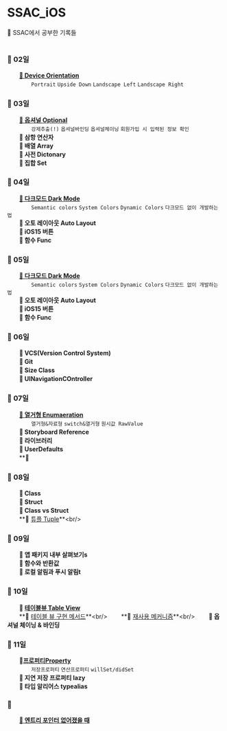 # SSAC_iOS
🎄 SSAC에서 공부한 기록들<br/><br/>


### 🐾  02일
　　**[📌 Device Orientation](https://github.com/yoogail105/SSAC_iOS/issues/3#issue-1015288934)**<br/>
  　　　　`Portrait` `Upside Down` `Landscape Left` `Landscape Right`<br/>

### 🐾  03일
　　**[📌 옵셔널 Optional](https://github.com/yoogail105/SSAC_iOS/issues/1#issue-1012120893)**<br/>
　　　　`강제추출(!)` `옵셔널바인딩` `옵셔널체이닝` `회원가입 시 입력된 정보 확인`<br/>
　　**📌 삼항 연산자**<br/>
　　**📌 배열 Array**<br/>
　　**📌 사전 Dictonary**<br/>
　　**📌 집합 Set**<br/>
  
### 🐾  04일
　　**[📌 다크모드 Dark Mode](https://github.com/yoogail105/SSAC_iOS/issues/2#issue-1013129058)**<br/>
  　　　　`Semantic colors` `System Colors` `Dynamic Colors` `다크모드 없이 개발하는 법`<br/>
      　　**📌 오토 레이아웃 Auto Layout**<br/>
      　　**📌 iOS15 버튼**<br/>
      　　**📌 함수 Func**<br/>

### 🐾  05일
　　**[📌 다크모드 Dark Mode](https://github.com/yoogail105/SSAC_iOS/issues/2#issue-1013129058)**<br/>
  　　　　`Semantic colors` `System Colors` `Dynamic Colors` `다크모드 없이 개발하는 법`<br/>
　　**📌 오토 레이아웃 Auto Layout**<br/>
　　**📌 iOS15 버튼**<br/>
　　**📌 함수 Func**<br/>

### 🐾  06일
　　**📌 VCS(Version Control System)**<br/>
　　**📌 Git**<br/>
　　**📌 Size Class**<br/>
　　**📌 UINavigationCOntroller**<br/>
        
### 🐾  07일
　　**[📌 열거형 Enumaeration](https://github.com/yoogail105/SSAC_iOS/issues/5#issue-1021660492)**<br/>
  　　　　`열거형&자료형` `switch&열거형` `원시값 RawValue`<br/>
　　**📌 Storyboard Reference**<br/>
　　**📌 라이브러리**<br/>
　　**📌 UserDefaults**<br/>
　　**📌 
  

### 🐾  08일
　　**📌 Class**<br/>
　　**📌 Struct**<br/>
　　**📌 Class vs Struct**<br/>
　　**📌 [튜플 Tuple](https://github.com/yoogail105/SSAC_iOS/blob/fa970ac3134d99794bda6531d9b641c6ccf16655/08%EC%9D%BC%EC%B0%A8(21.10.07)/%23Tuple.md)**<br/>

### 🐾  09일
　　**📌 앱 패키지 내부 살펴보기s**<br/>
　　**📌 함수와 반환값**<br/>
　　**📌 로컬 알림과 푸시 알림t**<br/>
  
### 🐾  10일
　　**📌 [테이블뷰 Table View](10일차(21.10.12)/테이블뷰TableView.md)**<br/>
　　**📌 [테이블 뷰 구현 메서드](https://github.com/yoogail105/SSAC_iOS/blob/9096d3b871cfe6e1b54e7ace756eafe2a1a84c19/10%EC%9D%BC%EC%B0%A8(21.10.12)/TableView%20%EA%B5%AC%ED%98%84%20%EB%A9%94%EC%84%9C%EB%93%9C.md)**<br/>
　　**📌 [재사용 메커니즘](https://github.com/yoogail105/SSAC_iOS/blob/9fd9b13c40a8f05b51d8b8b3c984af44fd0c6983/10%EC%9D%BC%EC%B0%A8(21.10.12)/3.%20%EC%9E%AC%EC%82%AC%EC%9A%A9%20%EB%A9%94%EC%BB%A4%EB%8B%88%EC%A6%98(dequeueReusableCell).md)**<br/>
　　**📌 옵셔널 체이닝 & 바인딩**<br/>

### 🐾 11일
　　**📌[프로퍼티Property](https://velog.io/@yoogail/프로퍼티-Property-b0brnrsj)**<br/>
　　　　`저장프로퍼티` `연산프로퍼티` `willSet/didSet`<br/>
　　**📌 지연 저장 프로퍼티 lazy**<br/>
　　**📌 타입 알리어스 typealias**<br/>
  
### 🐾
　　**[📌 엔트리 포인터 없어졌을 때](https://github.com/yoogail105/SSAC_iOS/issues/7#issue-1021663055)**<br/>

